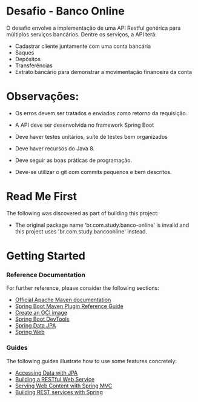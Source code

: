 # Desafio - Banco Online

O desafio envolve a implementação de uma API Restful genérica para múltiplos serviços bancários. Dentre os serviços, a API terá:

* Cadastrar cliente juntamente com uma conta bancária
* Saques
* Depósitos
* Transferências
* Extrato bancário para demonstrar a movimentação financeira da conta

# Observações:
    
* Os erros devem ser tratados e enviados como retorno da requisição. 
  
* A API deve ser desenvolvida no framework Spring Boot
  
* Deve haver testes unitários, suíte de testes bem organizados
  
* Deve haver recursos do Java 8.
  
* Deve seguir as boas práticas de programação.
  
* Deve-se utilizar o git com commits pequenos e bem descritos. 


# Read Me First
The following was discovered as part of building this project:

* The original package name 'br.com.study.banco-online' is invalid and this project uses 'br.com.study.bancoonline' instead.

# Getting Started

### Reference Documentation
For further reference, please consider the following sections:

* [Official Apache Maven documentation](https://maven.apache.org/guides/index.html)
* [Spring Boot Maven Plugin Reference Guide](https://docs.spring.io/spring-boot/docs/2.3.10.RELEASE/maven-plugin/reference/html/)
* [Create an OCI image](https://docs.spring.io/spring-boot/docs/2.3.10.RELEASE/maven-plugin/reference/html/#build-image)
* [Spring Boot DevTools](https://docs.spring.io/spring-boot/docs/2.4.5/reference/htmlsingle/#using-boot-devtools)
* [Spring Data JPA](https://docs.spring.io/spring-boot/docs/2.4.5/reference/htmlsingle/#boot-features-jpa-and-spring-data)
* [Spring Web](https://docs.spring.io/spring-boot/docs/2.4.5/reference/htmlsingle/#boot-features-developing-web-applications)

### Guides
The following guides illustrate how to use some features concretely:

* [Accessing Data with JPA](https://spring.io/guides/gs/accessing-data-jpa/)
* [Building a RESTful Web Service](https://spring.io/guides/gs/rest-service/)
* [Serving Web Content with Spring MVC](https://spring.io/guides/gs/serving-web-content/)
* [Building REST services with Spring](https://spring.io/guides/tutorials/bookmarks/)

